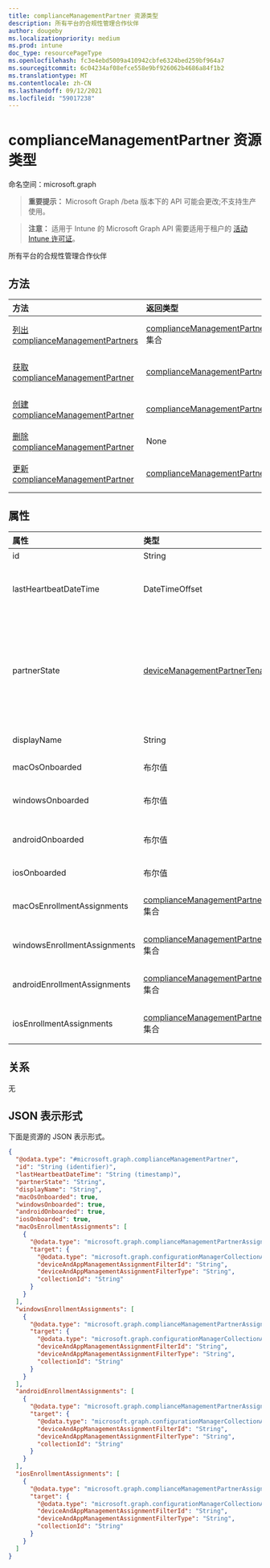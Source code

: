 ```yaml
---
title: complianceManagementPartner 资源类型
description: 所有平台的合规性管理合作伙伴
author: dougeby
ms.localizationpriority: medium
ms.prod: intune
doc_type: resourcePageType
ms.openlocfilehash: fc3e4ebd5009a410942cbfe6324bed259bf964a7
ms.sourcegitcommit: 6c04234af08efce558e9bf926062b4686a84f1b2
ms.translationtype: MT
ms.contentlocale: zh-CN
ms.lasthandoff: 09/12/2021
ms.locfileid: "59017238"
---
```

# <a name="compliancemanagementpartner-resource-type"></a>complianceManagementPartner 资源类型

命名空间：microsoft.graph

> **重要提示：** Microsoft Graph /beta 版本下的 API 可能会更改;不支持生产使用。

> **注意：** 适用于 Intune 的 Microsoft Graph API 需要适用于租户的 [活动 Intune 许可证](https://go.microsoft.com/fwlink/?linkid=839381)。

所有平台的合规性管理合作伙伴

## <a name="methods"></a>方法
|方法|返回类型|说明|
|:---|:---|:---|
|[列出 complianceManagementPartners](../api/intune-onboarding-compliancemanagementpartner-list.md)|[complianceManagementPartner](../resources/intune-onboarding-compliancemanagementpartner.md) 集合|列出 [complianceManagementPartner 对象的属性和](../resources/intune-onboarding-compliancemanagementpartner.md) 关系。|
|[获取 complianceManagementPartner](../api/intune-onboarding-compliancemanagementpartner-get.md)|[complianceManagementPartner](../resources/intune-onboarding-compliancemanagementpartner.md)|读取 [complianceManagementPartner 对象的属性和](../resources/intune-onboarding-compliancemanagementpartner.md) 关系。|
|[创建 complianceManagementPartner](../api/intune-onboarding-compliancemanagementpartner-create.md)|[complianceManagementPartner](../resources/intune-onboarding-compliancemanagementpartner.md)|创建新的 [complianceManagementPartner](../resources/intune-onboarding-compliancemanagementpartner.md) 对象。|
|[删除 complianceManagementPartner](../api/intune-onboarding-compliancemanagementpartner-delete.md)|None|删除 [complianceManagementPartner](../resources/intune-onboarding-compliancemanagementpartner.md)。|
|[更新 complianceManagementPartner](../api/intune-onboarding-compliancemanagementpartner-update.md)|[complianceManagementPartner](../resources/intune-onboarding-compliancemanagementpartner.md)|更新 [complianceManagementPartner 对象](../resources/intune-onboarding-compliancemanagementpartner.md) 的属性。|

## <a name="properties"></a>属性
|属性|类型|说明|
|:---|:---|:---|
|id|String|实体的 ID|
|lastHeartbeatDateTime|DateTimeOffset|管理员载入合规性管理合作伙伴后最后检测信号的时间戳|
|partnerState|[deviceManagementPartnerTenantState](../resources/intune-onboarding-devicemanagementpartnertenantstate.md)|此租户的合作伙伴状态。 可取值为：`unknown`、`unavailable`、`enabled`、`terminated`、`rejected`、`unresponsive`。|
|displayName|String|合作伙伴显示名称|
|macOsOnboarded|布尔值|为 Mac 设备载入的合作伙伴。|
|windowsOnboarded|布尔值|合作伙伴已载入Windows设备。|
|androidOnboarded|布尔值|针对 Android 设备加入的合作伙伴。|
|iosOnboarded|布尔值|为 ios 设备载入的合作伙伴。|
|macOsEnrollmentAssignments|[complianceManagementPartnerAssignment](../resources/intune-onboarding-compliancemanagementpartnerassignment.md) 集合|通过合作伙伴注册 Mac 设备的用户组。|
|windowsEnrollmentAssignments|[complianceManagementPartnerAssignment](../resources/intune-onboarding-compliancemanagementpartnerassignment.md) 集合|通过合作伙伴注册Windows的用户组。|
|androidEnrollmentAssignments|[complianceManagementPartnerAssignment](../resources/intune-onboarding-compliancemanagementpartnerassignment.md) 集合|通过合作伙伴注册 Android 设备的用户组。|
|iosEnrollmentAssignments|[complianceManagementPartnerAssignment](../resources/intune-onboarding-compliancemanagementpartnerassignment.md) 集合|通过合作伙伴注册 ios 设备的用户组。|

## <a name="relationships"></a>关系
无

## <a name="json-representation"></a>JSON 表示形式
下面是资源的 JSON 表示形式。
<!-- {
  "blockType": "resource",
  "keyProperty": "id",
  "@odata.type": "microsoft.graph.complianceManagementPartner"
}
-->
``` json
{
  "@odata.type": "#microsoft.graph.complianceManagementPartner",
  "id": "String (identifier)",
  "lastHeartbeatDateTime": "String (timestamp)",
  "partnerState": "String",
  "displayName": "String",
  "macOsOnboarded": true,
  "windowsOnboarded": true,
  "androidOnboarded": true,
  "iosOnboarded": true,
  "macOsEnrollmentAssignments": [
    {
      "@odata.type": "microsoft.graph.complianceManagementPartnerAssignment",
      "target": {
        "@odata.type": "microsoft.graph.configurationManagerCollectionAssignmentTarget",
        "deviceAndAppManagementAssignmentFilterId": "String",
        "deviceAndAppManagementAssignmentFilterType": "String",
        "collectionId": "String"
      }
    }
  ],
  "windowsEnrollmentAssignments": [
    {
      "@odata.type": "microsoft.graph.complianceManagementPartnerAssignment",
      "target": {
        "@odata.type": "microsoft.graph.configurationManagerCollectionAssignmentTarget",
        "deviceAndAppManagementAssignmentFilterId": "String",
        "deviceAndAppManagementAssignmentFilterType": "String",
        "collectionId": "String"
      }
    }
  ],
  "androidEnrollmentAssignments": [
    {
      "@odata.type": "microsoft.graph.complianceManagementPartnerAssignment",
      "target": {
        "@odata.type": "microsoft.graph.configurationManagerCollectionAssignmentTarget",
        "deviceAndAppManagementAssignmentFilterId": "String",
        "deviceAndAppManagementAssignmentFilterType": "String",
        "collectionId": "String"
      }
    }
  ],
  "iosEnrollmentAssignments": [
    {
      "@odata.type": "microsoft.graph.complianceManagementPartnerAssignment",
      "target": {
        "@odata.type": "microsoft.graph.configurationManagerCollectionAssignmentTarget",
        "deviceAndAppManagementAssignmentFilterId": "String",
        "deviceAndAppManagementAssignmentFilterType": "String",
        "collectionId": "String"
      }
    }
  ]
}
```



